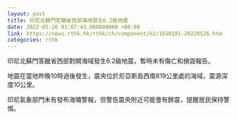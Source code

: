 ```yaml
---
layout: post
title: 印尼北蘇門答臘省西部海域發生6.2級地震
date: 2022-05-26 01:07:43.000000000 +08:00
link: https://news.rthk.hk/rthk/ch/component/k2/1650181-20220526.htm
categories: rthk
---
```


印尼北蘇門答臘省西部對開海域發生6.2級地震，暫時未有傷亡和損毀報告。

地震在當地昨晚10時過後發生，震央位於尼亞斯島西南819公里處的海域，震源深度10公里。

印尼氣象部門未有發布海嘯警報，但警告震央附近可能會有餘震，提醒居民保持警惕。
